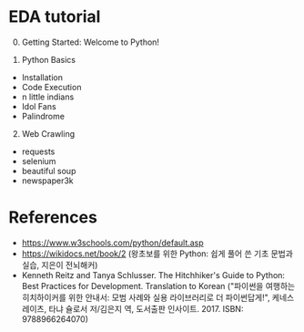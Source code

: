 # EDA tutorial

0. Getting Started: Welcome to Python!

1. Python Basics
  - Installation
  - Code Execution
  - n little indians
  - Idol Fans
  - Palindrome 

2. Web Crawling
  - requests
  - selenium
  - beautiful soup
  - newspaper3k


# References

- https://www.w3schools.com/python/default.asp
- https://wikidocs.net/book/2 (왕초보를 위한 Python: 쉽게 풀어 쓴 기초 문법과 실습, 지은이 전뇌해커)
- Kenneth Reitz and Tanya Schlusser. The Hitchhiker's Guide to Python: Best Practices for Development. Translation to Korean ("파이썬을 여행하는 히치하이커를 위한 안내서: 모범 사례와 실용 라이브러리로 더 파이썬답게!", 케네스 레이츠, 타냐 슐로서 저/김은지 역, 도서출판 인사이트. 2017. ISBN: 9788966264070)